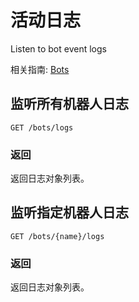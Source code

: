 # 活动日志

Listen to bot event logs

相关指南: [Bots](#bots)

## 监听所有机器人日志

`GET /bots/logs`

### 返回

返回日志对象列表。

## 监听指定机器人日志

`GET /bots/{name}/logs`

### 返回

返回日志对象列表。
